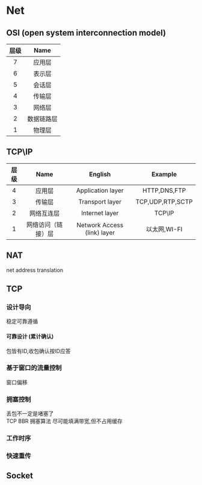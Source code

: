 
# Net
## OSI (open system interconnection model)
| 层级  |    Name    |
| :---: | :--------: |
|   7   |   应用层   |
|   6   |   表示层   |
|   5   |   会话层   |
|   4   |   传输层   |
|   3   |   网络层   |
|   2   | 数据链路层 |
|   1   |   物理层   |

## TCP\IP
| 层级  |        Name        |           English           |     Example      |
| :---: | :----------------: | :-------------------------: | :--------------: |
|   4   |       应用层       |      Application layer      |   HTTP,DNS,FTP   |
|   3   |       传输层       |       Transport layer       | TCP,UDP,RTP,SCTP |
|   2   |     网络互连层     |       Internet layer        |      TCP\IP      |
|   1   | 网络访问（链接）层 | Network Access (link) layer |   以太网,WI-FI   |

## NAT
net address translation         

## TCP 
### 设计导向
稳定可靠遵循    
#### 可靠设计 (累计确认)
包皆有ID,收包确认按ID应答
### 基于窗口的流量控制
窗口偏移
### 拥塞控制
丢包不一定是堵塞了      
TCP BBR 拥塞算法
尽可能填满带宽,但不占用缓存
### 工作时序
### 快速重传

## Socket
